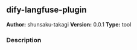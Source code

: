## dify-langfuse-plugin

**Author:** shunsaku-takagi
**Version:** 0.0.1
**Type:** tool

### Description



